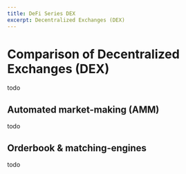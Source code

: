 ```yaml
---
title: DeFi Series DEX
excerpt: Decentralized Exchanges (DEX)
---
```


# Comparison of Decentralized Exchanges (DEX)

todo

## Automated market-making (AMM)

todo

## Orderbook & matching-engines

todo
